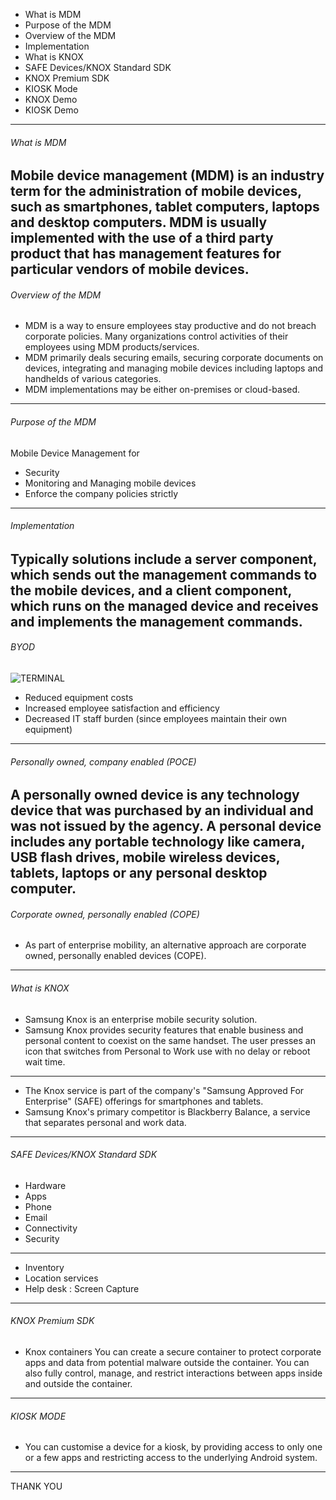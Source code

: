 * What is MDM
* Purpose of the MDM
* Overview of the MDM
* Implementation
* What is KNOX
* SAFE Devices/KNOX Standard SDK
* KNOX Premium SDK
* KIOSK Mode
* KNOX Demo
* KIOSK Demo

---
###### What is MDM
Mobile device management (MDM) is an industry term for the administration of mobile devices, such as smartphones, tablet computers, laptops and desktop computers. MDM is usually implemented with the use of a third party product that has management features for particular vendors of mobile devices.
---
###### Overview of the MDM
* MDM is a way to ensure employees stay productive and do not breach corporate policies. Many organizations control activities of their employees using MDM products/services. 
* MDM primarily deals securing emails, securing corporate documents on devices, integrating and managing mobile devices including laptops and handhelds of various categories.
* MDM implementations may be either on-premises or cloud-based.
---
###### Purpose of the MDM
Mobile Device Management for
* Security
* Monitoring and Managing mobile devices
* Enforce the company policies strictly
---
###### Implementation
Typically solutions include a server component, which sends out the management commands to the mobile devices, and a client component, which runs on the managed device and receives and implements the management commands. 
---
###### BYOD
![TERMINAL](https://www.webroot.com/shared/images/mobileDeviceManagement.png)
  * Reduced equipment costs
  * Increased employee satisfaction and efficiency
  * Decreased IT staff burden (since employees maintain their own equipment)

---
###### Personally owned, company enabled (POCE)
A personally owned device is any technology device that was purchased by an individual and was not issued by the agency. A personal device includes any portable technology like camera, USB flash drives, mobile wireless devices, tablets, laptops or any personal desktop computer.
---
###### Corporate owned, personally enabled (COPE)
* As part of enterprise mobility, an alternative approach are corporate owned, personally enabled devices (COPE).
---
###### What is KNOX
- Samsung Knox is an enterprise mobile security solution.
- Samsung Knox provides security features that enable business and personal content to coexist on the same handset. The user presses an icon that switches from Personal to Work use with no delay or reboot wait time.

---
- The Knox service is part of the company's "Samsung Approved For Enterprise" (SAFE) offerings for smartphones and tablets. 
- Samsung Knox's primary  competitor is Blackberry Balance, a service that separates personal and work data. 
---

###### SAFE Devices/KNOX Standard SDK
- Hardware 
- Apps 
- Phone 
- Email 
- Connectivity 
- Security
--- 
- Inventory 
- Location services
- Help desk : Screen Capture
---
###### KNOX Premium SDK
- Knox containers You can create a secure container to protect corporate apps and data from potential malware outside the container. You can also fully control, manage, and restrict interactions between apps inside and outside the container.

---
###### KIOSK MODE

- You can customise a device for a kiosk, by providing access to only one or a few apps and restricting access to the underlying Android system.
---
THANK YOU
